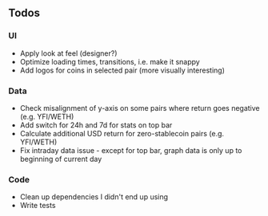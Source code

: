 ## Todos

### UI

* Apply look at feel (designer?)
* Optimize loading times, transitions, i.e. make it snappy
* Add logos for coins in selected pair (more visually interesting)

### Data

* Check misalignment of y-axis on some pairs where return goes negative (e.g. YFI/WETH)
* Add switch for 24h and 7d for stats on top bar
* Calculate additional USD return for zero-stablecoin pairs (e.g. YFI/WETH)
* Fix intraday data issue - except for top bar, graph data is only up to beginning of current day

### Code

* Clean up dependencies I didn't end up using
* Write tests
